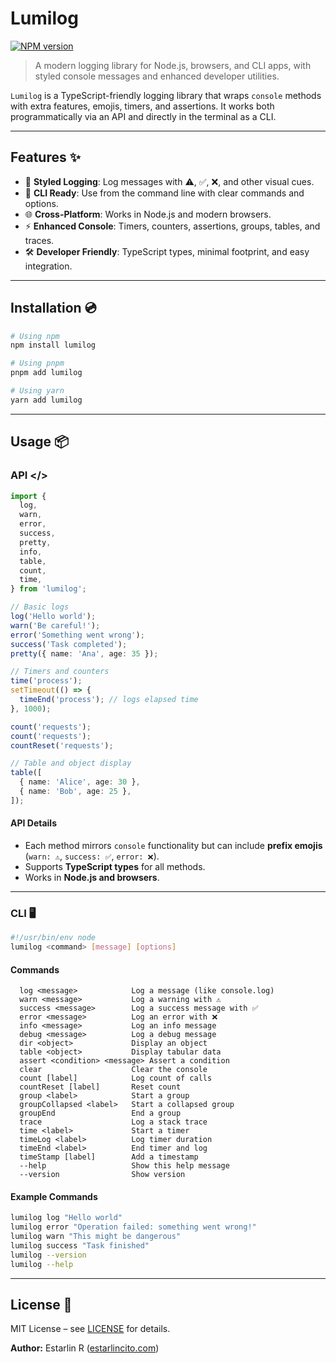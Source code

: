 # Lumilog

[![NPM version](https://img.shields.io/npm/v/lumilog.svg?style=flat)](https://npmjs.org/package/lumilog)

> A modern logging library for Node.js, browsers, and CLI apps, with styled console messages and enhanced developer utilities.

`Lumilog` is a TypeScript-friendly logging library that wraps `console` methods with extra features, emojis, timers, and assertions. It works both programmatically via an API and directly in the terminal as a CLI.

---

## Features ✨

- 🔹 **Styled Logging**: Log messages with ⚠️, ✅, ❌, and other visual cues.
- 🚀 **CLI Ready**: Use from the command line with clear commands and options.
- 🌐 **Cross-Platform**: Works in Node.js and modern browsers.
- ⚡ **Enhanced Console**: Timers, counters, assertions, groups, tables, and traces.
- 🛠️ **Developer Friendly**: TypeScript types, minimal footprint, and easy integration.

---

## Installation 💿

```bash
# Using npm
npm install lumilog

# Using pnpm
pnpm add lumilog

# Using yarn
yarn add lumilog
```

---

## Usage 📦

### API \</>

```typescript
import {
  log,
  warn,
  error,
  success,
  pretty,
  info,
  table,
  count,
  time,
} from 'lumilog';

// Basic logs
log('Hello world');
warn('Be careful!');
error('Something went wrong');
success('Task completed');
pretty({ name: 'Ana', age: 35 });

// Timers and counters
time('process');
setTimeout(() => {
  timeEnd('process'); // logs elapsed time
}, 1000);

count('requests');
count('requests');
countReset('requests');

// Table and object display
table([
  { name: 'Alice', age: 30 },
  { name: 'Bob', age: 25 },
]);
```

#### API Details

- Each method mirrors `console` functionality but can include **prefix emojis** (`warn: ⚠️`, `success: ✅`, `error: ❌`).
- Supports **TypeScript types** for all methods.
- Works in **Node.js and browsers**.

---

### CLI 🖥️

```bash
#!/usr/bin/env node
lumilog <command> [message] [options]
```

#### Commands

```
  log <message>            Log a message (like console.log)
  warn <message>           Log a warning with ⚠️
  success <message>        Log a success message with ✅
  error <message>          Log an error with ❌
  info <message>           Log an info message
  debug <message>          Log a debug message
  dir <object>             Display an object
  table <object>           Display tabular data
  assert <condition> <message> Assert a condition
  clear                    Clear the console
  count [label]            Log count of calls
  countReset [label]       Reset count
  group <label>            Start a group
  groupCollapsed <label>   Start a collapsed group
  groupEnd                 End a group
  trace                    Log a stack trace
  time <label>             Start a timer
  timeLog <label>          Log timer duration
  timeEnd <label>          End timer and log
  timeStamp [label]        Add a timestamp
  --help                   Show this help message
  --version                Show version
```

#### Example Commands

```bash
lumilog log "Hello world"
lumilog error "Operation failed: something went wrong!"
lumilog warn "This might be dangerous"
lumilog success "Task finished"
lumilog --version
lumilog --help
```

---

## License 📄

MIT License – see [LICENSE](LICENSE) for details.

**Author:** Estarlin R ([estarlincito.com](https://estarlincito.com))
